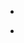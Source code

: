 - ~~~<u>Rintaro Masaoka</u>~~~, Tomohiro Soejima, Haruki Watanabe, "Rigorous lower bound of the dynamical critical exponent of the Ising model", [arxiv:2502.09908](https://arxiv.org/abs/2502.09908)

- ~~~<u>Rintaro Masaoka</u>~~~, Tomohiro Soejima, Haruki Watanabe, "Rigorous lower bound of dynamic critical exponents in critical frustration-free systems", [arxiv:2406.06415](https://arxiv.org/abs/2406.06415) [*](/ja/stories/RigorousBound)